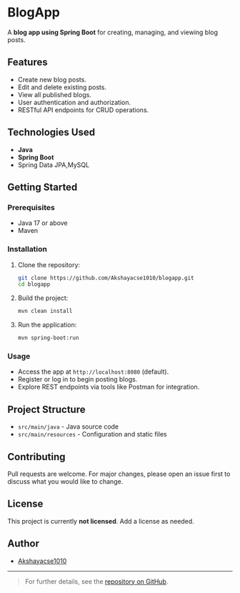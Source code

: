 # BlogApp

A **blog app using Spring Boot** for creating, managing, and viewing blog posts.

## Features

- Create new blog posts.
- Edit and delete existing posts.
- View all published blogs.
- User authentication and authorization.
- RESTful API endpoints for CRUD operations.

## Technologies Used

- **Java**
- **Spring Boot**
-  Spring Data JPA,MySQL

## Getting Started

### Prerequisites

- Java 17 or above
- Maven

### Installation

1. Clone the repository:
   ```bash
   git clone https://github.com/Akshayacse1010/blogapp.git
   cd blogapp
   ```

2. Build the project:
   ```bash
   mvn clean install
   ```

3. Run the application:
   ```bash
   mvn spring-boot:run
   ```

### Usage

- Access the app at `http://localhost:8080` (default).
- Register or log in to begin posting blogs.
- Explore REST endpoints via tools like Postman for integration.

## Project Structure

- `src/main/java` - Java source code
- `src/main/resources` - Configuration and static files

## Contributing

Pull requests are welcome. For major changes, please open an issue first to discuss what you would like to change.

## License

This project is currently **not licensed**. Add a license as needed.

## Author

- [Akshayacse1010](https://github.com/Akshayacse1010)

---

> For further details, see the [repository on GitHub](https://github.com/Akshayacse1010/blogapp).